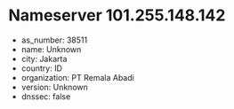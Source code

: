 # Nameserver 101.255.148.142

* as_number: 38511
* name: Unknown
* city: Jakarta
* country: ID
* organization: PT Remala Abadi
* version: Unknown
* dnssec: false
